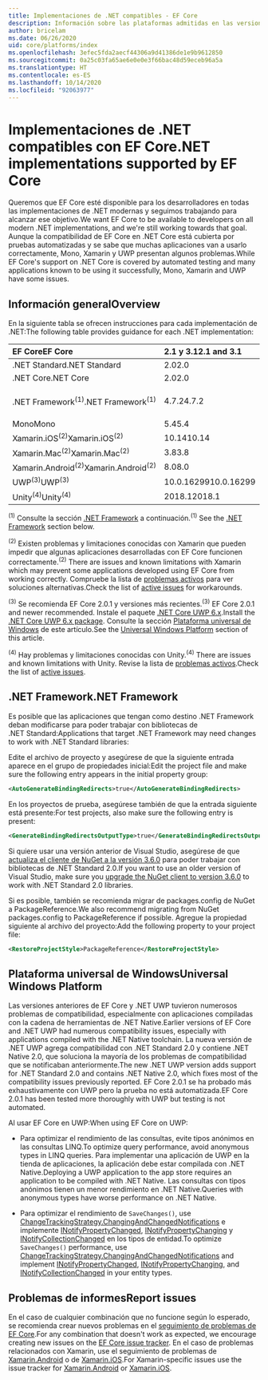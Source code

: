 ```yaml
---
title: Implementaciones de .NET compatibles - EF Core
description: Información sobre las plataformas admitidas en las versiones de Entity Framework Core
author: bricelam
ms.date: 06/26/2020
uid: core/platforms/index
ms.openlocfilehash: 3efec5fda2aecf44306a9d41386de1e9b9612850
ms.sourcegitcommit: 0a25c03fa65ae6e0e0e3f66bac48d59eceb96a5a
ms.translationtype: HT
ms.contentlocale: es-ES
ms.lasthandoff: 10/14/2020
ms.locfileid: "92063977"
---
```

# <a name="net-implementations-supported-by-ef-core"></a><span data-ttu-id="d49e5-103">Implementaciones de .NET compatibles con EF Core</span><span class="sxs-lookup"><span data-stu-id="d49e5-103">.NET implementations supported by EF Core</span></span>

<span data-ttu-id="d49e5-104">Queremos que EF Core esté disponible para los desarrolladores en todas las implementaciones de .NET modernas y seguimos trabajando para alcanzar ese objetivo.</span><span class="sxs-lookup"><span data-stu-id="d49e5-104">We want EF Core to be available to developers on all modern .NET implementations, and we're still working towards that goal.</span></span> <span data-ttu-id="d49e5-105">Aunque la compatibilidad de EF Core en .NET Core está cubierta por pruebas automatizadas y se sabe que muchas aplicaciones van a usarlo correctamente, Mono, Xamarin y UWP presentan algunos problemas.</span><span class="sxs-lookup"><span data-stu-id="d49e5-105">While EF Core's support on .NET Core is covered by automated testing and many applications known to be using it successfully, Mono, Xamarin and UWP have some issues.</span></span>

## <a name="overview"></a><span data-ttu-id="d49e5-106">Información general</span><span class="sxs-lookup"><span data-stu-id="d49e5-106">Overview</span></span>

<span data-ttu-id="d49e5-107">En la siguiente tabla se ofrecen instrucciones para cada implementación de .NET:</span><span class="sxs-lookup"><span data-stu-id="d49e5-107">The following table provides guidance for each .NET implementation:</span></span>

| <span data-ttu-id="d49e5-108">EF Core</span><span class="sxs-lookup"><span data-stu-id="d49e5-108">EF Core</span></span>                       | <span data-ttu-id="d49e5-109">2.1 y 3.1</span><span class="sxs-lookup"><span data-stu-id="d49e5-109">2.1 and 3.1</span></span> | <span data-ttu-id="d49e5-110">5.0</span><span class="sxs-lookup"><span data-stu-id="d49e5-110">5.0</span></span>             |
|:------------------------------|:------------|:----------------|
| <span data-ttu-id="d49e5-111">.NET Standard</span><span class="sxs-lookup"><span data-stu-id="d49e5-111">.NET Standard</span></span>                 | <span data-ttu-id="d49e5-112">2.0</span><span class="sxs-lookup"><span data-stu-id="d49e5-112">2.0</span></span>         | <span data-ttu-id="d49e5-113">2.1</span><span class="sxs-lookup"><span data-stu-id="d49e5-113">2.1</span></span>             |
| <span data-ttu-id="d49e5-114">.NET Core</span><span class="sxs-lookup"><span data-stu-id="d49e5-114">.NET Core</span></span>                     | <span data-ttu-id="d49e5-115">2.0</span><span class="sxs-lookup"><span data-stu-id="d49e5-115">2.0</span></span>         | <span data-ttu-id="d49e5-116">3.0</span><span class="sxs-lookup"><span data-stu-id="d49e5-116">3.0</span></span>             |
| <span data-ttu-id="d49e5-117">.NET Framework<sup>(1)</sup></span><span class="sxs-lookup"><span data-stu-id="d49e5-117">.NET Framework<sup>(1)</sup></span></span>  | <span data-ttu-id="d49e5-118">4.7.2</span><span class="sxs-lookup"><span data-stu-id="d49e5-118">4.7.2</span></span>       | <span data-ttu-id="d49e5-119">(no se admite)</span><span class="sxs-lookup"><span data-stu-id="d49e5-119">(not supported)</span></span> |
| <span data-ttu-id="d49e5-120">Mono</span><span class="sxs-lookup"><span data-stu-id="d49e5-120">Mono</span></span>                          | <span data-ttu-id="d49e5-121">5.4</span><span class="sxs-lookup"><span data-stu-id="d49e5-121">5.4</span></span>         | <span data-ttu-id="d49e5-122">6.4</span><span class="sxs-lookup"><span data-stu-id="d49e5-122">6.4</span></span>             |
| <span data-ttu-id="d49e5-123">Xamarin.iOS<sup>(2)</sup></span><span class="sxs-lookup"><span data-stu-id="d49e5-123">Xamarin.iOS<sup>(2)</sup></span></span>     | <span data-ttu-id="d49e5-124">10.14</span><span class="sxs-lookup"><span data-stu-id="d49e5-124">10.14</span></span>       | <span data-ttu-id="d49e5-125">12.16</span><span class="sxs-lookup"><span data-stu-id="d49e5-125">12.16</span></span>           |
| <span data-ttu-id="d49e5-126">Xamarin.Mac<sup>(2)</sup></span><span class="sxs-lookup"><span data-stu-id="d49e5-126">Xamarin.Mac<sup>(2)</sup></span></span>     | <span data-ttu-id="d49e5-127">3.8</span><span class="sxs-lookup"><span data-stu-id="d49e5-127">3.8</span></span>         | <span data-ttu-id="d49e5-128">5.16</span><span class="sxs-lookup"><span data-stu-id="d49e5-128">5.16</span></span>            |
| <span data-ttu-id="d49e5-129">Xamarin.Android<sup>(2)</sup></span><span class="sxs-lookup"><span data-stu-id="d49e5-129">Xamarin.Android<sup>(2)</sup></span></span> | <span data-ttu-id="d49e5-130">8.0</span><span class="sxs-lookup"><span data-stu-id="d49e5-130">8.0</span></span>         | <span data-ttu-id="d49e5-131">10.0</span><span class="sxs-lookup"><span data-stu-id="d49e5-131">10.0</span></span>            |
| <span data-ttu-id="d49e5-132">UWP<sup>(3)</sup></span><span class="sxs-lookup"><span data-stu-id="d49e5-132">UWP<sup>(3)</sup></span></span>             | <span data-ttu-id="d49e5-133">10.0.16299</span><span class="sxs-lookup"><span data-stu-id="d49e5-133">10.0.16299</span></span>  | <span data-ttu-id="d49e5-134">TBD</span><span class="sxs-lookup"><span data-stu-id="d49e5-134">TBD</span></span>             |
| <span data-ttu-id="d49e5-135">Unity<sup>(4)</sup></span><span class="sxs-lookup"><span data-stu-id="d49e5-135">Unity<sup>(4)</sup></span></span>           | <span data-ttu-id="d49e5-136">2018.1</span><span class="sxs-lookup"><span data-stu-id="d49e5-136">2018.1</span></span>      | <span data-ttu-id="d49e5-137">TBD</span><span class="sxs-lookup"><span data-stu-id="d49e5-137">TBD</span></span>             |

<span data-ttu-id="d49e5-138"><sup>(1)</sup> Consulte la sección [.NET Framework](#net-framework) a continuación.</span><span class="sxs-lookup"><span data-stu-id="d49e5-138"><sup>(1)</sup> See the [.NET Framework](#net-framework) section below.</span></span>

<span data-ttu-id="d49e5-139"><sup>(2)</sup> Existen problemas y limitaciones conocidas con Xamarin que pueden impedir que algunas aplicaciones desarrolladas con EF Core funcionen correctamente.</span><span class="sxs-lookup"><span data-stu-id="d49e5-139"><sup>(2)</sup> There are issues and known limitations with Xamarin which may prevent some applications developed using EF Core from working correctly.</span></span> <span data-ttu-id="d49e5-140">Compruebe la lista de [problemas activos](https://github.com/aspnet/entityframeworkCore/issues?q=is%3Aopen+is%3Aissue+label%3Aarea-xamarin) para ver soluciones alternativas.</span><span class="sxs-lookup"><span data-stu-id="d49e5-140">Check the list of [active issues](https://github.com/aspnet/entityframeworkCore/issues?q=is%3Aopen+is%3Aissue+label%3Aarea-xamarin) for workarounds.</span></span>

<span data-ttu-id="d49e5-141"><sup>(3)</sup> Se recomienda EF Core 2.0.1 y versiones más recientes.</span><span class="sxs-lookup"><span data-stu-id="d49e5-141"><sup>(3)</sup> EF Core 2.0.1 and newer recommended.</span></span> <span data-ttu-id="d49e5-142">Instale el paquete [.NET Core UWP 6.x](https://www.nuget.org/packages/Microsoft.NETCore.UniversalWindowsPlatform/).</span><span class="sxs-lookup"><span data-stu-id="d49e5-142">Install the [.NET Core UWP 6.x package](https://www.nuget.org/packages/Microsoft.NETCore.UniversalWindowsPlatform/).</span></span> <span data-ttu-id="d49e5-143">Consulte la sección [Plataforma universal de Windows](#universal-windows-platform) de este artículo.</span><span class="sxs-lookup"><span data-stu-id="d49e5-143">See the [Universal Windows Platform](#universal-windows-platform) section of this article.</span></span>

<span data-ttu-id="d49e5-144"><sup>(4)</sup> Hay problemas y limitaciones conocidas con Unity.</span><span class="sxs-lookup"><span data-stu-id="d49e5-144"><sup>(4)</sup> There are issues and known limitations with Unity.</span></span> <span data-ttu-id="d49e5-145">Revise la lista de [problemas activos](https://github.com/aspnet/entityframeworkCore/issues?q=is%3Aopen+is%3Aissue+label%3Aarea-unity).</span><span class="sxs-lookup"><span data-stu-id="d49e5-145">Check the list of [active issues](https://github.com/aspnet/entityframeworkCore/issues?q=is%3Aopen+is%3Aissue+label%3Aarea-unity).</span></span>

## <a name="net-framework"></a><span data-ttu-id="d49e5-146">.NET Framework</span><span class="sxs-lookup"><span data-stu-id="d49e5-146">.NET Framework</span></span>

<span data-ttu-id="d49e5-147">Es posible que las aplicaciones que tengan como destino .NET Framework deban modificarse para poder trabajar con bibliotecas de .NET Standard:</span><span class="sxs-lookup"><span data-stu-id="d49e5-147">Applications that target .NET Framework may need changes to work with .NET Standard libraries:</span></span>

<span data-ttu-id="d49e5-148">Edite el archivo de proyecto y asegúrese de que la siguiente entrada aparece en el grupo de propiedades inicial:</span><span class="sxs-lookup"><span data-stu-id="d49e5-148">Edit the project file and make sure the following entry appears in the initial property group:</span></span>

```xml
<AutoGenerateBindingRedirects>true</AutoGenerateBindingRedirects>
```

<span data-ttu-id="d49e5-149">En los proyectos de prueba, asegúrese también de que la entrada siguiente está presente:</span><span class="sxs-lookup"><span data-stu-id="d49e5-149">For test projects, also make sure the following entry is present:</span></span>

```xml
<GenerateBindingRedirectsOutputType>true</GenerateBindingRedirectsOutputType>
```

<span data-ttu-id="d49e5-150">Si quiere usar una versión anterior de Visual Studio, asegúrese de que [actualiza el cliente de NuGet a la versión 3.6.0](https://www.nuget.org/downloads) para poder trabajar con bibliotecas de .NET Standard 2.0.</span><span class="sxs-lookup"><span data-stu-id="d49e5-150">If you want to use an older version of Visual Studio, make sure you [upgrade the NuGet client to version 3.6.0](https://www.nuget.org/downloads) to work with .NET Standard 2.0 libraries.</span></span>

<span data-ttu-id="d49e5-151">Si es posible, también se recomienda migrar de packages.config de NuGet a PackageReference.</span><span class="sxs-lookup"><span data-stu-id="d49e5-151">We also recommend migrating from NuGet packages.config to PackageReference if possible.</span></span> <span data-ttu-id="d49e5-152">Agregue la propiedad siguiente al archivo del proyecto:</span><span class="sxs-lookup"><span data-stu-id="d49e5-152">Add the following property to your project file:</span></span>

```xml
<RestoreProjectStyle>PackageReference</RestoreProjectStyle>
```

## <a name="universal-windows-platform"></a><span data-ttu-id="d49e5-153">Plataforma universal de Windows</span><span class="sxs-lookup"><span data-stu-id="d49e5-153">Universal Windows Platform</span></span>

<span data-ttu-id="d49e5-154">Las versiones anteriores de EF Core y .NET UWP tuvieron numerosos problemas de compatibilidad, especialmente con aplicaciones compiladas con la cadena de herramientas de .NET Native.</span><span class="sxs-lookup"><span data-stu-id="d49e5-154">Earlier versions of EF Core and .NET UWP had numerous compatibility issues, especially with applications compiled with the .NET Native toolchain.</span></span> <span data-ttu-id="d49e5-155">La nueva versión de .NET UWP agrega compatibilidad con .NET Standard 2.0 y contiene .NET Native 2.0, que soluciona la mayoría de los problemas de compatibilidad que se notificaban anteriormente.</span><span class="sxs-lookup"><span data-stu-id="d49e5-155">The new .NET UWP version adds support for .NET Standard 2.0 and contains .NET Native 2.0, which fixes most of the compatibility issues previously reported.</span></span> <span data-ttu-id="d49e5-156">EF Core 2.0.1 se ha probado más exhaustivamente con UWP pero la prueba no está automatizada.</span><span class="sxs-lookup"><span data-stu-id="d49e5-156">EF Core 2.0.1 has been tested more thoroughly with UWP but testing is not automated.</span></span>

<span data-ttu-id="d49e5-157">Al usar EF Core en UWP:</span><span class="sxs-lookup"><span data-stu-id="d49e5-157">When using EF Core on UWP:</span></span>

* <span data-ttu-id="d49e5-158">Para optimizar el rendimiento de las consultas, evite tipos anónimos en las consultas LINQ.</span><span class="sxs-lookup"><span data-stu-id="d49e5-158">To optimize query performance, avoid anonymous types in LINQ queries.</span></span> <span data-ttu-id="d49e5-159">Para implementar una aplicación de UWP en la tienda de aplicaciones, la aplicación debe estar compilada con .NET Native.</span><span class="sxs-lookup"><span data-stu-id="d49e5-159">Deploying a UWP application to the app store requires an application to be compiled with .NET Native.</span></span> <span data-ttu-id="d49e5-160">Las consultas con tipos anónimos tienen un menor rendimiento en .NET Native.</span><span class="sxs-lookup"><span data-stu-id="d49e5-160">Queries with anonymous types have worse performance on .NET Native.</span></span>

* <span data-ttu-id="d49e5-161">Para optimizar el rendimiento de `SaveChanges()`, use [ChangeTrackingStrategy.ChangingAndChangedNotifications](/dotnet/api/microsoft.entityframeworkcore.changetrackingstrategy) e implemente [INotifyPropertyChanged](https://msdn.microsoft.com/library/system.componentmodel.inotifypropertychanged.aspx), [INotifyPropertyChanging](https://msdn.microsoft.com/library/system.componentmodel.inotifypropertychanging.aspx) y [INotifyCollectionChanged](https://msdn.microsoft.com/library/system.collections.specialized.inotifycollectionchanged.aspx) en los tipos de entidad.</span><span class="sxs-lookup"><span data-stu-id="d49e5-161">To optimize `SaveChanges()` performance, use [ChangeTrackingStrategy.ChangingAndChangedNotifications](/dotnet/api/microsoft.entityframeworkcore.changetrackingstrategy) and implement [INotifyPropertyChanged](https://msdn.microsoft.com/library/system.componentmodel.inotifypropertychanged.aspx), [INotifyPropertyChanging](https://msdn.microsoft.com/library/system.componentmodel.inotifypropertychanging.aspx), and [INotifyCollectionChanged](https://msdn.microsoft.com/library/system.collections.specialized.inotifycollectionchanged.aspx) in your entity types.</span></span>

## <a name="report-issues"></a><span data-ttu-id="d49e5-162">Problemas de informes</span><span class="sxs-lookup"><span data-stu-id="d49e5-162">Report issues</span></span>

<span data-ttu-id="d49e5-163">En el caso de cualquier combinación que no funcione según lo esperado, se recomienda crear nuevos problemas en el [seguimiento de problemas de EF Core](https://github.com/aspnet/entityframeworkcore/issues/new).</span><span class="sxs-lookup"><span data-stu-id="d49e5-163">For any combination that doesn't work as expected, we encourage creating new issues on the [EF Core issue tracker](https://github.com/aspnet/entityframeworkcore/issues/new).</span></span> <span data-ttu-id="d49e5-164">En el caso de problemas relacionados con Xamarin, use el seguimiento de problemas de [Xamarin.Android](https://github.com/xamarin/xamarin-android/issues/new) o de [Xamarin.iOS](https://github.com/xamarin/xamarin-macios/issues/new).</span><span class="sxs-lookup"><span data-stu-id="d49e5-164">For Xamarin-specific issues use the issue tracker for [Xamarin.Android](https://github.com/xamarin/xamarin-android/issues/new) or [Xamarin.iOS](https://github.com/xamarin/xamarin-macios/issues/new).</span></span>
